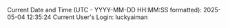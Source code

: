 Current Date and Time (UTC - YYYY-MM-DD HH:MM:SS formatted): 2025-05-04 12:35:24
Current User's Login: luckyaiman
